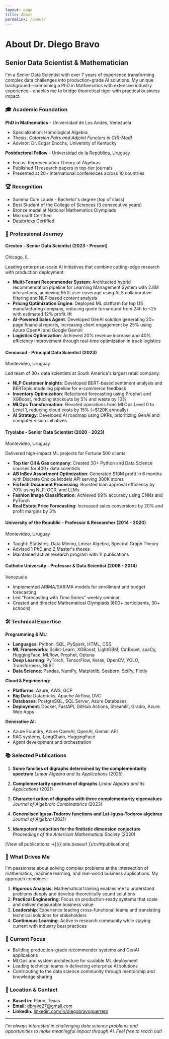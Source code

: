 ```yaml
---
layout: page
title: About
permalink: /about/
---
```


# About Dr. Diego Bravo

## Senior Data Scientist & Mathematician

I'm a Senior Data Scientist with over 7 years of experience transforming complex data challenges into production-grade AI solutions. My unique background—combining a PhD in Mathematics with extensive industry experience—enables me to bridge theoretical rigor with practical business impact.

### 🎓 Academic Foundation

**PhD in Mathematics** - Universidad de Los Andes, Venezuela
- Specialization: Homological Algebra
- Thesis: *Cotorsion Pairs and Adjoint Functors in C(R-Mod)*
- Advisor: Dr. Edgar Enochs, University of Kentucky

**Postdoctoral Fellow** - Universidad de la República, Uruguay
- Focus: Representation Theory of Algebras
- Published 11 research papers in top-tier journals
- Presented at 20+ international conferences across 10 countries

### 🏆 Recognition
- Summa Cum Laude - Bachelor's degree (top of class)
- Best Student of the College of Sciences (3 consecutive years)
- Bronze medal at National Mathematics Olympiads
- Microsoft Certified
- Databricks Certified

### 💼 Professional Journey

#### **Cresteo** - Senior Data Scientist (2023 - Present)
Chicago, IL

Leading enterprise-scale AI initiatives that combine cutting-edge research with production deployment:

- **Multi-Tenant Recommender System**: Architected hybrid recommendation pipeline for Learning Management System with 2.8M interactions, achieving 95% user coverage using ALS collaborative filtering and NLP-based content analysis
- **Pricing Optimization Engine**: Deployed ML platform for top US manufacturing company, reducing quote turnaround from 24h to <2h with estimated 12% profit lift
- **AI-Powered Sales Agent**: Developed GenAI solution generating 20+ page financial reports, increasing client engagement by 25% using Azure OpenAI and Google Gemini
- **Logistics Optimization**: Achieved 20% revenue increase and 40% efficiency improvement through real-time optimization in truck logistics

#### **Cencosud** - Principal Data Scientist (2023)
Montevideo, Uruguay

Led team of 30+ data scientists at South America's largest retail company:

- **NLP Customer Insights**: Developed BERT-based sentiment analysis and BERTopic modeling pipeline for e-commerce feedback
- **Inventory Optimization**: Refactored forecasting using Prophet and XGBoost, reducing stockouts by 5% and waste by 10%
- **MLOps Transformation**: Elevated operations from MLOps Level 0 to Level 1, reducing cloud costs by 15% (~$120K annually)
- **AI Strategy**: Developed AI roadmap using OKRs, prioritizing GenAI and computer vision initiatives

#### **Tryolabs** - Senior Data Scientist (2020 - 2023)
Montevideo, Uruguay

Delivered high-impact ML projects for Fortune 500 clients:

- **Top tier Oil & Gas company**: Created 30+ Python and Data Science courses for 400+ data scientists
- **AB InBev Assortment Optimization**: Generated $10M profit in 6 months with Discrete Choice Models API serving 300K stores
- **FinTech Document Processing**: Boosted loan approval efficiency by 70% using NLP, OCR, and LLMs
- **Fashion Image Classification**: Achieved 99% accuracy using CNNs and PyTorch
- **Real Estate Price Forecasting**: Increased sales conversions by 20% and profit margins by 3%

#### **University of the Republic** - Professor & Researcher (2014 - 2020)
Montevideo, Uruguay

- Taught: Statistics, Data Mining, Linear Algebra, Spectral Graph Theory
- Advised 1 PhD and 2 Master's theses
- Maintained active research program with 11 publications

#### **Catholic University** - Professor & Data Scientist (2008 - 2014)
Venezuela

- Implemented ARIMA/SARIMA models for enrollment and budget forecasting
- Led "Forecasting with Time Series" weekly seminar
- Created and directed Mathematical Olympiads (600+ participants, 30+ schools)

### 🛠️ Technical Expertise

**Programming & ML:**
- **Languages**: Python, SQL, PySpark, HTML, CSS
- **ML Frameworks**: Scikit-Learn, XGBoost, LightGBM, CatBoost, spaCy, HuggingFace, MLflow, Prophet, Optuna
- **Deep Learning**: PyTorch, TensorFlow, Keras, OpenCV, YOLO, Transformers, BERT
- **Data Science**: Pandas, NumPy, Matplotlib, Seaborn, SciPy, Plotly

**Cloud & Engineering:**
- **Platforms**: Azure, AWS, GCP
- **Big Data**: Databricks, Apache Airflow, DVC
- **Databases**: PostgreSQL, SQL Server, Azure Databases
- **Deployment**: Docker, FastAPI, GitHub Actions, Streamlit, Gradio, Azure Web Apps

**Generative AI:**
- Azure Foundry, Azure OpenAI, OpenAI, Gemini API
- RAG systems, LangChain, HuggingFace
- Agent development and orchestration

### 📚 Selected Publications

1. **Some families of digraphs determined by the complementarity spectrum**
   *Linear Algebra and its Applications* (2025)

2. **Complementarity spectrum of digraphs**
   *Linear Algebra and its Applications* (2021)

3. **Characterization of digraphs with three complementarity eigenvalues**
   *Journal of Algebraic Combinatorics* (2023)

4. **Generalised Igusa-Todorov functions and Lat-Igusa-Todorov algebras**
   *Journal of Algebra* (2021)

5. **Idempotent reduction for the finitistic dimension conjecture**
   *Proceedings of the American Mathematical Society* (2020)

[View all publications →]({{ site.baseurl }}/cv/#publications)

### 🌟 What Drives Me

I'm passionate about solving complex problems at the intersection of mathematics, machine learning, and real-world business applications. My approach combines:

1. **Rigorous Analysis**: Mathematical training enables me to understand problems deeply and develop theoretically sound solutions
2. **Practical Engineering**: Focus on production-ready systems that scale and deliver measurable business value
3. **Leadership**: Experience leading cross-functional teams and translating technical solutions for stakeholders
4. **Continuous Learning**: Active in research community while staying current with industry best practices

### 🎯 Current Focus

- Building production-grade recommender systems and GenAI applications
- MLOps and system architecture for scalable ML deployment
- Leading technical teams in delivering enterprise AI solutions
- Contributing to the data science community through mentorship and knowledge sharing

### 📍 Location & Contact

- **Based in:** Plano, Texas
- **Email:** [dbravo27@gmail.com](mailto:dbravo27@gmail.com)
- **LinkedIn:** [linkedin.com/in/diegobravoguerrero](https://linkedin.com/in/diegobravoguerrero)

---

*I'm always interested in challenging data science problems and opportunities to make meaningful impact through AI. Feel free to reach out!*
